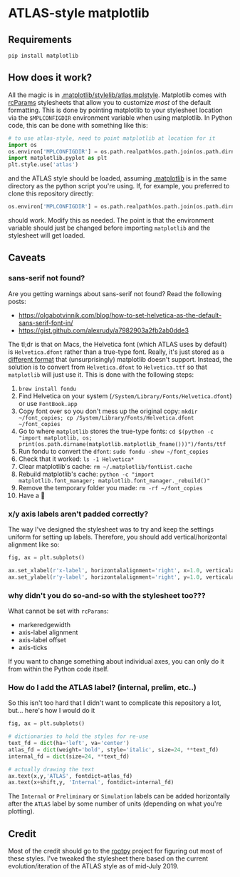 # ATLAS-style matplotlib

## Requirements

```
pip install matplotlib
```

## How does it work?

All the magic is in [.matplotlib/stylelib/atlas.mplstyle](.matplotlib/stylelib/atlas.mplstyle). Matplotlib comes with [rcParams](https://matplotlib.org/users/customizing.html) stylesheets that allow you to customize *most* of the default formatting. This is done by pointing matplotlib to your stylesheet location via the `$MPLCONFIGDIR` environment variable when using matplotlib. In Python code, this can be done with something like this:

```python
# to use atlas-style, need to point matplotlib at location for it
import os
os.environ['MPLCONFIGDIR'] = os.path.realpath(os.path.join(os.path.dirname(__file__),'.matplotlib'))
import matplotlib.pyplot as plt
plt.style.use('atlas')
```

and the ATLAS style should be loaded, assuming [.matplotlib](.matplotlib/) is in the same directory as the python script you're using. If, for example, you preferred to clone this repository directly:

```python
os.environ['MPLCONFIGDIR'] = os.path.realpath(os.path.join(os.path.dirname(__file__),'ATLASstylempl','.matplotlib'))
```

should work. Modify this as needed. The point is that the environment variable should just be changed before importing `matplotlib` and the stylesheet will get loaded.

## Caveats

### sans-serif not found?

Are you getting warnings about sans-serif not found? Read the following posts:
- https://olgabotvinnik.com/blog/how-to-set-helvetica-as-the-default-sans-serif-font-in/
- https://gist.github.com/alexrudy/a7982903a2fb2ab0dde3

The tl;dr is that on Macs, the Helvetica font (which ATLAS uses by default) is `Helvetica.dfont` rather than a true-type font. Really, it's just stored as a [different format](https://xkcd.com/927/) that (unsurprisingly) matplotlib doesn't support. Instead, the solution is to convert from `Helvetica.dfont` to `Helvetica.ttf` so that `matplotlib` will just use it. This is done with the following steps:

1. `brew install fondu`
2. Find Helvetica on your system (`/System/Library/Fonts/Helvetica.dfont`) or use `FontBook.app`
3. Copy font over so you don't mess up the original copy: `mkdir ~/font_copies; cp /System/Library/Fonts/Helvetica.dfont ~/font_copies`
4. Go to where `matplotlib` stores the true-type fonts: `cd $(python -c "import matplotlib, os; print(os.path.dirname(matplotlib.matplotlib_fname()))")/fonts/ttf`
5. Run fondu to convert the `dfont`: `sudo fondu -show ~/font_copies`
6. Check that it worked: `ls -1 Helvetica*`
7. Clear matplotlib's cache: `rm ~/.matplotlib/fontList.cache`
8. Rebuild matplotlib's cache: `python -c "import matplotlib.font_manager; matplotlib.font_manager._rebuild()"`
9. Remove the temporary folder you made: `rm -rf ~/font_copies`
10. Have a :beer:

### x/y axis labels aren't padded correctly?

The way I've designed the stylesheet was to try and keep the settings uniform for setting up labels. Therefore, you should add vertical/horizontal alignment like so:

```python
fig, ax = plt.subplots()

ax.set_xlabel(r'x-label', horizontalalignment='right', x=1.0, verticalalignment='bottom', y=0.0)
ax.set_ylabel(r'y-label', horizontalalignment='right', y=1.0, verticalalignment='bottom', x=0.0)
```

### why didn't you do so-and-so with the stylesheet too???

What cannot be set with `rcParams`:
- markeredgewidth
- axis-label alignment
- axis-label offset
- axis-ticks

If you want to change something about individual axes, you can only do it from within the Python code itself.


### How do I add the ATLAS label? (internal, prelim, etc..)

So this isn't too hard that I didn't want to complicate this repository a lot, but... here's how I would do it

```python
fig, ax = plt.subplots()

# dictionaries to hold the styles for re-use
text_fd = dict(ha='left', va='center')
atlas_fd = dict(weight='bold', style='italic', size=24, **text_fd)
internal_fd = dict(size=24, **text_fd)

# actually drawing the text
ax.text(x,y,'ATLAS', fontdict=atlas_fd)
ax.text(x+shift,y, 'Internal', fontdict=internal_fd)
```

The `Internal` or `Preliminary` or `Simulation` labels can be added horizontally after the `ATLAS` label by some number of units (depending on what you're plotting).

## Credit

Most of the credit should go to the [rootpy](https://github.com/rootpy/rootpy/tree/457e074056a916fff848978ef68b7f5107856e47/rootpy/plotting/style/atlas) project for figuring out most of these styles. I've tweaked the stylesheet there based on the current evolution/iteration of the ATLAS style as of mid-July 2019.
